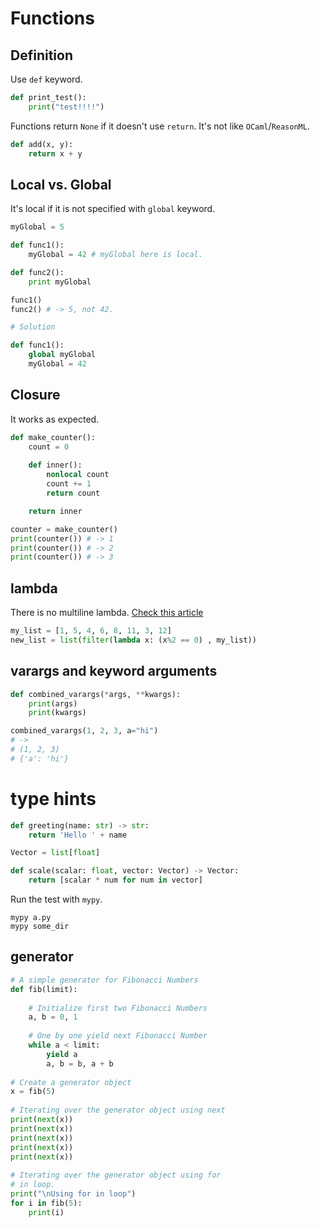 # Functions

## Definition

Use `def` keyword.

```py
def print_test():
    print("test!!!!")
```

Functions return `None` if it doesn't use `return`. It's not like `OCaml`/`ReasonML`.

```py
def add(x, y):
    return x + y
```

## Local vs. Global

It's local if it is not specified with `global` keyword.

```py
myGlobal = 5

def func1():
    myGlobal = 42 # myGlobal here is local.

def func2():
    print myGlobal

func1()
func2() # -> 5, not 42.
```

```py
# Solution

def func1():
    global myGlobal
    myGlobal = 42
```

## Closure

It works as expected.

```py
def make_counter():
    count = 0
    
    def inner():
        nonlocal count
        count += 1
        return count

    return inner

counter = make_counter()
print(counter()) # -> 1
print(counter()) # -> 2
print(counter()) # -> 3
```

## lambda

There is no multiline lambda. [Check this article](https://stackoverflow.com/a/1233520)

```py
my_list = [1, 5, 4, 6, 8, 11, 3, 12]
new_list = list(filter(lambda x: (x%2 == 0) , my_list))
```

## varargs and keyword arguments

```py
def combined_varargs(*args, **kwargs):
    print(args)
    print(kwargs)

combined_varargs(1, 2, 3, a="hi")
# -> 
# (1, 2, 3)
# {'a': 'hi'}
```

# type hints

```py
def greeting(name: str) -> str:
    return 'Hello ' + name

Vector = list[float]

def scale(scalar: float, vector: Vector) -> Vector:
    return [scalar * num for num in vector]
```

Run the test with `mypy`.

```
mypy a.py
mypy some_dir
```

## generator

```py
# A simple generator for Fibonacci Numbers
def fib(limit):
      
    # Initialize first two Fibonacci Numbers 
    a, b = 0, 1
  
    # One by one yield next Fibonacci Number
    while a < limit:
        yield a
        a, b = b, a + b
  
# Create a generator object
x = fib(5)
  
# Iterating over the generator object using next
print(next(x))
print(next(x))
print(next(x))
print(next(x))
print(next(x))
  
# Iterating over the generator object using for
# in loop.
print("\nUsing for in loop")
for i in fib(5): 
    print(i)
```
